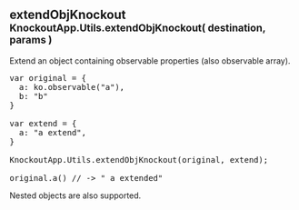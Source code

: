 <h2 class="page-header">extendObjKnockout <small>KnockoutApp.Utils.extendObjKnockout( destination, params )</small></h2>

Extend an object containing observable properties (also observable array).

<pre class="prettyprint">
var original = {
  a: ko.observable("a"),
  b: "b"
}

var extend = {
  a: "a extend",
}

KnockoutApp.Utils.extendObjKnockout(original, extend);

original.a() // -> " a extended"
</pre>

Nested objects are also supported.